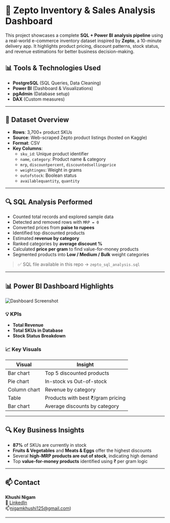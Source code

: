 # 🛒 Zepto Inventory & Sales Analysis Dashboard

This project showcases a complete **SQL + Power BI analysis pipeline** using a real-world e-commerce inventory dataset inspired by **Zepto**, a 10-minute delivery app. It highlights product pricing, discount patterns, stock status, and revenue estimations for better business decision-making.

## 📊 Tools & Technologies Used
- **PostgreSQL** (SQL Queries, Data Cleaning)
- **Power BI** (Dashboard & Visualizations)
- **pgAdmin** (Database setup)
- **DAX** (Custom measures)

---

## 🧾 Dataset Overview

- **Rows**: 3,700+ product SKUs  
- **Source**: Web-scraped Zepto product listings (hosted on Kaggle)  
- **Format**: CSV  
- **Key Columns**:
  - `sku_id`: Unique product identifier
  - `name`, `category`: Product name & category
  - `mrp`, `discountpercent`, `discountedsellingprice`
  - `weightingms`: Weight in grams
  - `outofstock`: Boolean status
  - `availablequantity`, `quantity`

---

## 🔍 SQL Analysis Performed

- Counted total records and explored sample data
- Detected and removed rows with `MRP = 0`
- Converted prices from **paise to rupees**
- Identified top discounted products
- Estimated **revenue by category**
- Ranked categories by **average discount %**
- Calculated **price per gram** to find value-for-money products
- Segmented products into **Low / Medium / Bulk** weight categories

> ✅ SQL file available in this repo → `zepto_sql_analysis.sql`

---

## 📊 Power BI Dashboard Highlights

![Dashboard Screenshot](![image](https://github.com/user-attachments/assets/57392304-b09f-449c-a8d8-30d17e35809b)
) 

### 💡 KPIs
- **Total Revenue**
- **Total SKUs in Database**
- **Stock Status Breakdown**

### 📈 Key Visuals
| Visual | Insight |
|--------|---------|
| Bar chart | Top 5 discounted products |
| Pie chart | In-stock vs Out-of-stock |
| Column chart | Revenue by category |
| Table | Products with best ₹/gram pricing |
| Bar chart | Average discounts by category |

---

## 🔍 Key Business Insights

- **87%** of SKUs are currently in stock  
- **Fruits & Vegetables** and **Meats & Eggs** offer the highest discounts  
- Several **high-MRP products are out of stock**, indicating high demand  
- Top **value-for-money products** identified using ₹ per gram logic

---

## 📫 Contact

**Khushi Nigam**  
🔗 [LinkedIn](https://www.linkedin.com/in/khushinigam7)  
📫nigamkhushi125@gmail.com)

---

